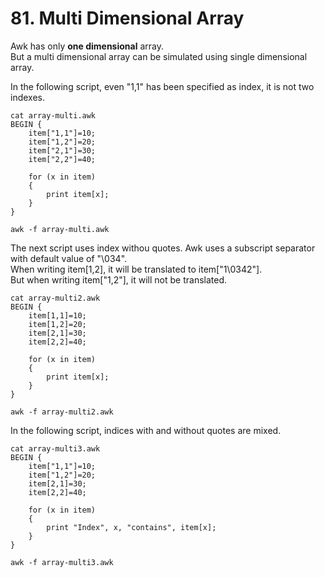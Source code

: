 # 81. Multi Dimensional Array

Awk has only **one dimensional** array.  
But a multi dimensional array can be simulated using single dimensional array.

In the following script, even "1,1" has been specified as index, it is not two indexes.
```
cat array-multi.awk
BEGIN {
    item["1,1"]=10;
    item["1,2"]=20;
    item["2,1"]=30;
    item["2,2"]=40;

    for (x in item)
    {
        print item[x];
    }
}

awk -f array-multi.awk
```

The next script uses index withou quotes. Awk uses a subscript separator with default value of "\034".  
When writing item[1,2], it will be translated to item["1\0342"].  
But when writing item["1,2"], it will not be translated.
```
cat array-multi2.awk
BEGIN {
    item[1,1]=10;
    item[1,2]=20;
    item[2,1]=30;
    item[2,2]=40;

    for (x in item)
    {
        print item[x];
    }
}

awk -f array-multi2.awk
```

In the following script, indices with and without quotes are mixed.
```
cat array-multi3.awk
BEGIN {
    item["1,1"]=10;
    item["1,2"]=20;
    item[2,1]=30;
    item[2,2]=40;

    for (x in item)
    {
        print "Index", x, "contains", item[x];
    }
}

awk -f array-multi3.awk
```
